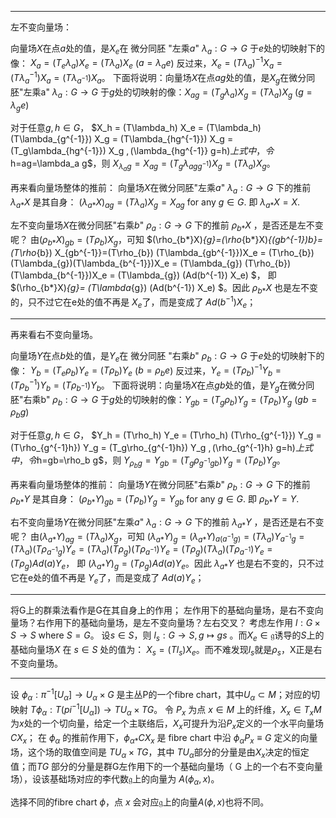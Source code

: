 

-----

左不变向量场：

向量场$X$在点$a$处的值，是$X_e$在 微分同胚 "左乘$a$" $\lambda_a: G\rightarrow G$ 于$e$处的切映射下的像：
$X_a = (T_e\lambda_a) X_e = (T\lambda_a)X_e$ ($a=\lambda_a e$)
反过来，$X_e =  (T\lambda_a)^{-1} X_a =  (T\lambda^{-1}_a) X_a =  (T\lambda_{a^{-1}}) X_a$。
下面将说明：向量场$X$在点$ag$处的值，是$X_g$在微分同胚"左乘a" $\lambda_a: G\rightarrow G$ 于$g$处的切映射的像：$X_{ag} = (T_g\lambda_{a}) X_g = (T\lambda_{a})X_g$ ($g=\lambda_g e$)

对于任意$g,h\in G$，
$X_h = (T\lambda_h) X_e = (T\lambda_h) (T\lambda_{g^{-1}}) X_g =  (T\lambda_{hg^{-1}}) X_g =   (T_g\lambda_{hg^{-1}}) X_g $,  ($\lambda_{hg^{-1}} g=h$)
上式中，令$h=ag=\lambda_a g$，则 
$X_{\lambda_a g} = X_{ag} = (T_g\lambda_{agg^{-1}}) X_g =  (T\lambda_{a}) X_g$。

再来看向量场整体的推前：
向量场$X$在微分同胚"左乘$a$" $\lambda_a: G\rightarrow G$ 下的推前 $\lambda_{a*}X$ 是其自身：
$(\lambda_{a*}X)_{ag}=(T\lambda_a) X_g = X_{ag}$ for any $g\in G$.
即 $\lambda_{a*}X = X$.

左不变向量场$X$在微分同胚"右乘$b$" $\rho_a: G\rightarrow G$ 下的推前 $\rho_{b*}X$ ，是否还是左不变呢？
由$(\rho_{b*}X)_{gb}= (T\rho_{b}) X_g$，可知
$(\rho_{b*}X)_{g}=(\rho_{b*}X)_{(gb^{-1})b}=(T\rho_{b}) X_{gb^{-1}}=(T\rho_{b}) (T\lambda_{gb^{-1}})X_e = (T\rho_{b}) (T\lambda_{g})(T\lambda_{b^{-1}})X_e = (T\lambda_{g})  (T\rho_{b})(T\lambda_{b^{-1}})X_e = (T\lambda_{g}) (Ad(b^{-1}) X_e) $，
即 $(\rho_{b*}X)_{g}= (T\lambda_{g}) (Ad(b^{-1}) X_e) $。因此 $\rho_{b*}X$ 也是左不变的，只不过它在e处的值不再是 $X_e$了，而是变成了 $Ad(b^{-1}) X_e$；

---

再来看右不变向量场。

向量场$Y$在点$b$处的值，是$Y_e$在 微分同胚 "右乘$b$" $\rho_b: G\rightarrow G$ 于$e$处的切映射下的像：
$Y_b = (T_e\rho_b) Y_e = (T\rho_b)Y_e$ ($b=\rho_b e$)
反过来，$Y_e =  (T\rho_b)^{-1} Y_b =  (T\rho^{-1}_b) Y_b =  (T\rho_{b^{-1}}) Y_b$。
下面将说明：向量场$X$在点$gb$处的值，是$Y_g$在微分同胚"右乘b" $\rho_b: G\rightarrow G$ 于$g$处的切映射的像：$Y_{gb} = (T_g\rho_{b}) Y_g = (T\rho_{b})Y_g$ ($gb=\rho_b g$)

对于任意$g,h\in G$，
$Y_h = (T\rho_h) Y_e = (T\rho_h) (T\rho_{g^{-1}}) Y_g =  (T\rho_{g^{-1}h}) Y_g =   (T_g\rho_{g^{-1}h}) Y_g $,  ($\rho_{g^{-1}h} g=h$)
上式中，令$h=gb=\rho_b g$，则
$Y_{\rho_b g} = Y_{gb} = (T_g\rho_{g^{-1}gb}) Y_g =  (T\rho_{b}) Y_g$。

再来看向量场整体的推前：
向量场$Y$在微分同胚"右乘$b$" $\rho_b: G\rightarrow G$ 下的推前 $\rho_{b*}Y$ 是其自身：
$(\rho_{b*}Y)_{gb}=(T\rho_b) Y_g= Y_{gb}$ for any $g\in G$.
即 $\rho_{b*}Y = Y$.

右不变向量场$Y$在微分同胚"左乘$a$" $\lambda_a: G\rightarrow G$ 下的推前 $\lambda_{a*}Y$ ，是否还是右不变呢？
由$(\lambda_{a*}Y)_{ag}= (T\lambda_{a}) X_g$，可知
$(\lambda_{a*}Y)_{g}=(\lambda_{a*}Y)_{a(a^{-1}g)} = (T\lambda_{a}) Y_{a^{-1}g} = (T\lambda_{a})  (T\rho_{a^{-1}g}) Y_e = (T\lambda_{a})  (T\rho_{g}) (T\rho_{a^{-1}}) Y_e =  (T\rho_{g})  (T\lambda_{a}) (T\rho_{a^{-1}}) Y_e =  (T\rho_{g})  Ad(a) Y_e$，
即 $(\lambda_{a*}Y)_{g}=(T\rho_{g})  Ad(a) Y_e$。因此 $\lambda_{a*}Y$ 也是右不变的，只不过它在e处的值不再是 $Y_e$了，而是变成了 $Ad(a) Y_e$；

-----

将G上的群乘法看作是G在其自身上的作用；
左作用下的基础向量场，是右不变向量场？右作用下的基础向量场，是左不变向量场？左右交叉？
考虑左作用 $l: G\times S\rightarrow S$ where $S=G$。 设$s\in S$，则 $l_s: G\rightarrow S, g\mapsto gs$ 。而$X_e\in \mathfrak g$诱导的$S$上的基础向量场$X$ 在 $s\in S$ 处的值为： $X_s=(Tl_s)X_e$。而不难发现$l_s$就是$\rho_s$，X正是右不变向量场。

-----

设 $\phi_{\alpha}: \pi^{-1}[U_{\alpha}] \rightarrow U_{\alpha}\times G$ 是主丛P的一个fibre chart，其中$U_{\alpha}\subset M$；对应的切映射 $T\phi_{\alpha}: T(pi^{-1}[U_{\alpha}]) \rightarrow TU_{\alpha}\times TG$。
令 $P_x$ 为点 $x\in M$ 上的纤维，$X_x\in T_xM$ 为$x$处的一个切向量，给定一个主联络后，$X_x$可提升为沿$P_x$定义的一个水平向量场$CX_x$；
在 $\phi_{\alpha}$ 的推前作用下，$\phi_{\alpha *}CX_x$ 是 fibre chart 中沿 $\phi_{\alpha} P_x\equiv G$ 定义的向量场，这个场的取值空间是 $TU_{\alpha}\times TG$，其中 $TU_{\alpha}$部分的分量是由$X_x$决定的恒定值；而$TG$ 部分的分量是群G左作用下的一个基础向量场（ G 上的一个右不变向量场），设该基础场对应的李代数$\mathfrak g$上的向量为 $A(\phi_{\alpha}, x)$。

选择不同的fibre chart $\phi$，点 $x$ 会对应$\mathfrak g$上的向量$A(\phi, x)$也将不同。

